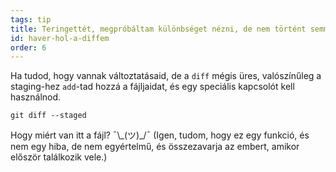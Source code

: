```yaml
---
tags: tip
title: Teringettét, megpróbáltam különbséget nézni, de nem történt semmi?!
id: haver-hol-a-diffem
order: 6
---
```


Ha tudod, hogy vannak változtatásaid, de a `diff` mégis üres, valószínűleg a staging-hez `add`-tad hozzá a fájljaidat, és egy speciális kapcsolót kell használnod.

```git
git diff --staged
```

Hogy miért van itt a fájl? &macr;\\\_(ツ)\_/&macr; (Igen, tudom, hogy ez egy funkció, és nem egy hiba, de nem egyértelmű, és összezavarja az embert, amikor először találkozik vele.)
